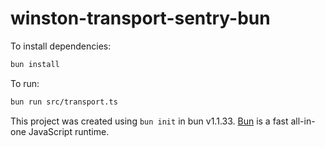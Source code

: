 # winston-transport-sentry-bun

To install dependencies:

```bash
bun install
```

To run:

```bash
bun run src/transport.ts
```

This project was created using `bun init` in bun v1.1.33. [Bun](https://bun.sh) is a fast all-in-one JavaScript runtime.
